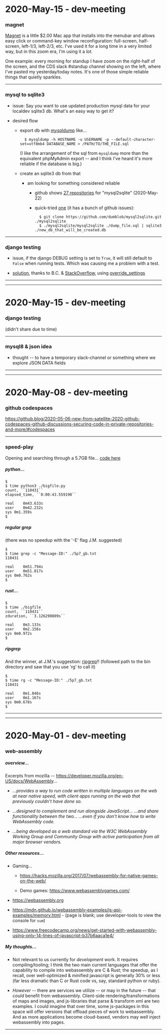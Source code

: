 2020-May-15 - dev-meeting
=========================


### magnet

[Magnet](https://apps.apple.com/us/app/magnet/id441258766) is a little $2.00 Mac app that installs into the menubar and allows easy click or command-key window reconfiguration: full-screen, half-screen, left-1/3, left-2/3, etc. I've used it for a long time in a very limited way, but in this zoom era, I'm using it a _lot_.

One example: every morning for standup I have zoom on the right-half of the screen, and the CDS slack #standup channel showing on the left, where I've pasted my yesterday/today notes. It's one of those simple reliable things that quietly sparkles.

---

### mysql to sqlite3

- issue: Say you want to use updated production mysql data for your localdev sqlite3 db. What's an easy way to get it?

- desired flow

    - export db with [mysqldump](https://dev.mysql.com/doc/refman/5.7/en/mysqldump.html) like...

            $ mysqldump -h HOSTNAME -u USERNAME -p --default-character-set=utf8mb4 DATABASE_NAME > /PATH/TO/THE_FILE.sql

        (I like the arrangement of the sql from `mysqldump` more than the equivalent phpMyAdmin export -- and I think I've heard it's more reliable if the database is big.)

    - create an sqlite3 db from that

        - am looking for something considered reliable

            - github shows [27 repositories](https://github.com/search?q=mysql2sqlite) for "mysql2sqlite" (2020-May-22)

            - quick-tried [one](https://github.com/dumblob/mysql2sqlite) (it has a bunch of github issues):

                    $ git clone https://github.com/dumblob/mysql2sqlite.git ./mysql2sqlite
                    $ ./mysql2sqlite/mysql2sqlite ./dump_file.sql | sqlite3 ./new_db_that_will_be_created.db

---


### django testing

- issue, if the django DEBUG setting is set to `True`, it will still default to `False` when running tests. Which was causing me a problem with a test.

- [solution](https://github.com/Brown-University-Library/disa_dj_project/blob/b98e7c112718f72562a497736777605ac982b221/disa_app/tests.py#L32-L47), thanks to B.C. & [StackOverflow](https://stackoverflow.com/a/13596201), using [override_settings](https://github.com/Brown-University-Library/disa_dj_project/blob/b98e7c112718f72562a497736777605ac982b221/disa_app/tests.py#L8)

---

---


2020-May-15 - dev-meeting
=========================

### django testing

(didn't share due to time)

---

### mysql8 & json idea

- thought -- to have a temporary slack-channel or something where we explore JSON DATA fields

---

---


2020-May-08 - dev-meeting
=========================

### github codespaces

<https://github.blog/2020-05-06-new-from-satellite-2020-github-codespaces-github-discussions-securing-code-in-private-repositories-and-more/#codespaces>

---


### speed-play

Opening and searching through a 5.7GB file... [code here](https://gist.github.com/birkin/e2ec21681627e3c5b65a7faf10889742)

##### python...

    $
    $ time python3 ./bigfile.py
    count, ``110431``
    elapsed_time, ``0:00:43.559190``

    real    0m43.633s
    user    0m42.232s
    sys 0m1.359s
    $

##### regular grep

(there was no speedup with the '-E' flag J.M. suggested)

    $
    $ time grep -c "Message-ID:" ./5p7_gb.txt
    110431

    real    0m51.794s
    user    0m51.017s
    sys 0m0.762s
    $

##### rust...

    $
    $ time ./bigfile
    count, ``110431``
    zduration, ``3.126290809s``

    real    0m3.133s
    user    0m2.156s
    sys 0m0.972s
    $

##### ripgrep

And the winner, at J.M.'s suggestion: [ripgrep](https://github.com/BurntSushi/ripgrep)!! (followed path to the bin directory and saw that you use 'rg' to call it)

    $
    $ time rg -c "Message-ID:" ./5p7_gb.txt
    110431

    real    0m1.846s
    user    0m1.167s
    sys 0m0.678s
    $

---

---


2020-May-01 - dev-meeting
=========================

### web-assembly

##### overview...

Excerpts from mozilla -- <https://developer.mozilla.org/en-US/docs/WebAssembly>...

- _...provides a way to run code written in multiple languages on the web at near native speed, with client apps running on the web that previously couldn’t have done so._

- _...designed to complement and run alongside JavaScript... ...and share functionality between the two... ...even if you don't know how to write WebAssembly code._

- _...being developed as a web standard via the W3C WebAssembly Working Group and Community Group with active participation from all major browser vendors._

##### Other resources...

- Gaming...

    - <https://hacks.mozilla.org/2017/07/webassembly-for-native-games-on-the-web/>

    - Demo games: <https://www.webassemblygames.com/>

- <https://webassembly.org>

- <https://mdn.github.io/webassembly-examples/js-api-examples/memory.html> - (page is blank; use developer-tools to view the console for `sum`)

- <https://www.freecodecamp.org/news/get-started-with-webassembly-using-only-14-lines-of-javascript-b37b6aaca1e4/>

##### My thoughts...

- Not relevant to us currently for _development_ work. It requires compiling/tooling; I think the two main current languages that offer the capability to compile into webassembly are C & Rust; the speedup, as I recall, over well-optimized & minified javascript is generally 30% or less (far less dramatic than C or Rust code vs, say, standard python or ruby).

- _However_ -- there are services we utilize -- or may in the future -- that _could_ benefit from webassembly. Client-side rendering/transformations of maps and images, and js-libraries that parse & transform xml are two examples. I could imagine that over time, some js-packages in this space will offer versions that offload pieces of work to webassembly. And as more applications become cloud-based, vendors may well inject webassembly into pages.

---
